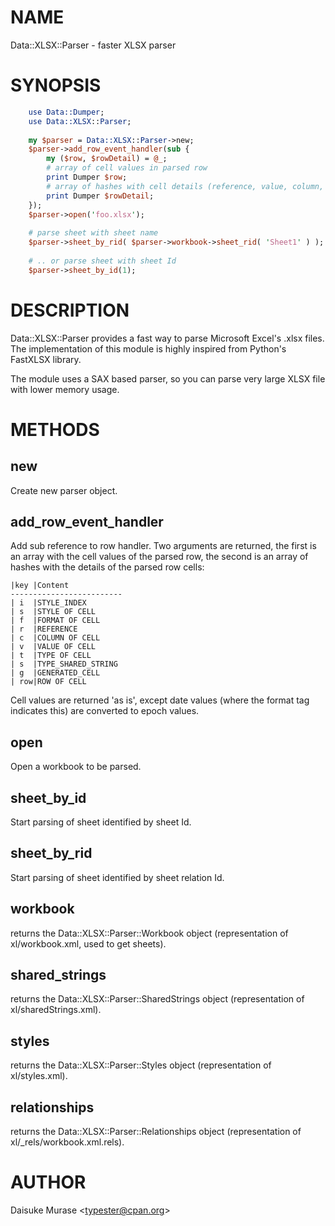 # NAME

Data::XLSX::Parser - faster XLSX parser

# SYNOPSIS


```perl
    use Data::Dumper;
    use Data::XLSX::Parser;
    
    my $parser = Data::XLSX::Parser->new;
    $parser->add_row_event_handler(sub {
        my ($row, $rowDetail) = @_;
        # array of cell values in parsed row
        print Dumper $row;
        # array of hashes with cell details (reference, value, column, row, style, etc.) in parsed row
        print Dumper $rowDetail;
    });
    $parser->open('foo.xlsx');
    
    # parse sheet with sheet name
    $parser->sheet_by_rid( $parser->workbook->sheet_rid( 'Sheet1' ) );
    
    # .. or parse sheet with sheet Id
    $parser->sheet_by_id(1);
```

# DESCRIPTION

Data::XLSX::Parser provides a fast way to parse Microsoft Excel's .xlsx files.
The implementation of this module is highly inspired from Python's FastXLSX library.

The module uses a SAX based parser, so you can parse very large XLSX file with lower memory usage.

# METHODS

## new

Create new parser object.

## add_row_event_handler

Add sub reference to row handler. Two arguments are returned, the first is an array with the cell values of the parsed row, the second is an array of hashes with the details of the parsed row cells:

    |key |Content  
    -------------------------
    | i  |STYLE_INDEX        
    | s  |STYLE OF CELL      
    | f  |FORMAT OF CELL     
    | r  |REFERENCE          
    | c  |COLUMN OF CELL     
    | v  |VALUE OF CELL      
    | t  |TYPE OF CELL       
    | s  |TYPE_SHARED_STRING 
    | g  |GENERATED_CELL     
    | row|ROW OF CELL        

Cell values are returned 'as is', except date values (where the format tag indicates this) are converted to epoch values.

## open

Open a workbook to be parsed.

## sheet_by_id

Start parsing of sheet identified by sheet Id.

## sheet_by_rid

Start parsing of sheet identified by sheet relation Id.

## workbook

returns the Data::XLSX::Parser::Workbook object (representation of xl/workbook.xml, used to get sheets).

## shared_strings

returns the Data::XLSX::Parser::SharedStrings object (representation of xl/sharedStrings.xml).

## styles

returns the Data::XLSX::Parser::Styles object (representation of xl/styles.xml).

## relationships

returns the Data::XLSX::Parser::Relationships object (representation of xl/_rels/workbook.xml.rels).

# AUTHOR

Daisuke Murase &lt;typester@cpan.org>

